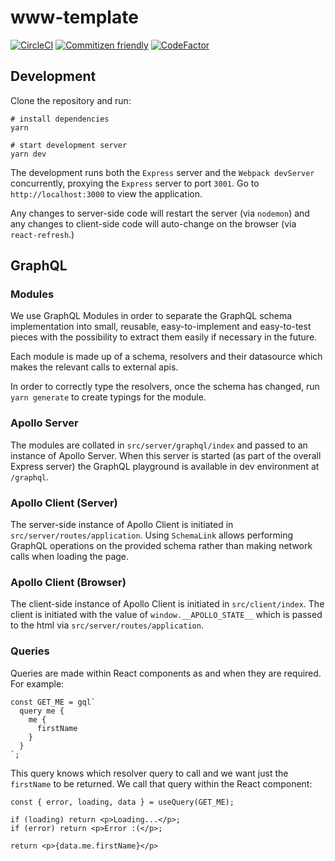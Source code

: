 # www-template

[![CircleCI](https://circleci.com/gh/corbpaul/www-template.svg?style=shield&circle-token=be576d44c4a48cfb13c112c598335aeeed83c95a)](https://app.circleci.com/pipelines/github/corbpaul/www-template)
[![Commitizen friendly](https://img.shields.io/badge/commitizen-friendly-brightgreen.svg)](https://github.com/corbpaul/www-template)
[![CodeFactor](https://www.codefactor.io/repository/github/corbpaul/www-template/badge?s=760f564ae445fb4a2b0e2ef5646b8f38dec94a65)](https://www.codefactor.io/repository/github/corbpaul/www-template)

## Development

Clone the repository and run:

```
# install dependencies
yarn

# start development server
yarn dev
```

The development runs both the `Express` server and the `Webpack devServer` concurrently, proxying the `Express` server to port `3001`. Go to `http://localhost:3000` to view the application.

Any changes to server-side code will restart the server (via `nodemon`) and any changes to client-side code will auto-change on the browser (via `react-refresh`.)

## GraphQL

### Modules

We use GraphQL Modules in order to separate the GraphQL schema implementation into small, reusable, easy-to-implement and easy-to-test pieces with the possibility to extract them easily if necessary in the future.

Each module is made up of a schema, resolvers and their datasource which makes the relevant calls to external apis.

In order to correctly type the resolvers, once the schema has changed, run `yarn generate` to create typings for the module.

### Apollo Server

The modules are collated in `src/server/graphql/index` and passed to an instance of Apollo Server. When this server is started (as part of the overall Express server) the GraphQL playground is available in dev environment at `/graphql`.

### Apollo Client (Server)

The server-side instance of Apollo Client is initiated in `src/server/routes/application`. Using `SchemaLink` allows performing GraphQL operations on the provided schema rather than making network calls when loading the page.

### Apollo Client (Browser)

The client-side instance of Apollo Client is initiated in `src/client/index`. The client is initiated with the value of `window.__APOLLO_STATE__` which is passed to the html via `src/server/routes/application`.

### Queries

Queries are made within React components as and when they are required. For example:

```
const GET_ME = gql`
  query me {
    me {
      firstName
    }
  }
`;
```

This query knows which resolver query to call and we want just the `firstName` to be returned. We call that query within the React component:

```
const { error, loading, data } = useQuery(GET_ME);

if (loading) return <p>Loading...</p>;
if (error) return <p>Error :(</p>;

return <p>{data.me.firstName}</p>
```
